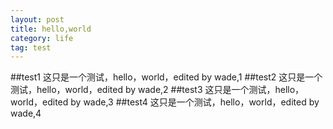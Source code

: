 ```yaml
---
layout: post
title: hello,world
category: life
tag: test
---
```

##test1
这只是一个测试，hello，world，edited by wade,1 
##test2
这只是一个测试，hello，world，edited by wade,2 
##test3
这只是一个测试，hello，world，edited by wade,3
<a name="test4"/>##test4
这只是一个测试，hello，world，edited by wade,4

